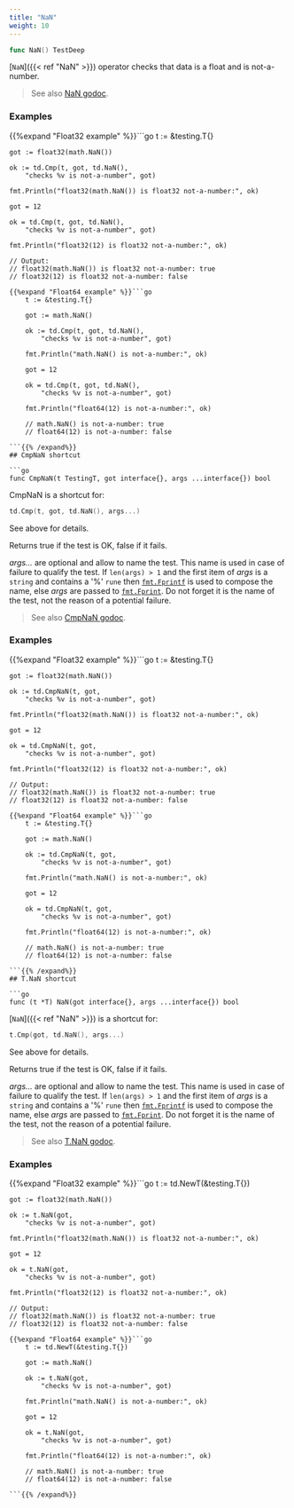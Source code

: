 ```yaml
---
title: "NaN"
weight: 10
---
```


```go
func NaN() TestDeep
```

[`NaN`]({{< ref "NaN" >}}) operator checks that data is a float and is not-a-number.


> See also [<i class='fas fa-book'></i> NaN godoc](https://godoc.org/github.com/maxatome/go-testdeep/td#NaN).

### Examples

{{%expand "Float32 example" %}}```go
	t := &testing.T{}

	got := float32(math.NaN())

	ok := td.Cmp(t, got, td.NaN(),
		"checks %v is not-a-number", got)

	fmt.Println("float32(math.NaN()) is float32 not-a-number:", ok)

	got = 12

	ok = td.Cmp(t, got, td.NaN(),
		"checks %v is not-a-number", got)

	fmt.Println("float32(12) is float32 not-a-number:", ok)

	// Output:
	// float32(math.NaN()) is float32 not-a-number: true
	// float32(12) is float32 not-a-number: false

```{{% /expand%}}
{{%expand "Float64 example" %}}```go
	t := &testing.T{}

	got := math.NaN()

	ok := td.Cmp(t, got, td.NaN(),
		"checks %v is not-a-number", got)

	fmt.Println("math.NaN() is not-a-number:", ok)

	got = 12

	ok = td.Cmp(t, got, td.NaN(),
		"checks %v is not-a-number", got)

	fmt.Println("float64(12) is not-a-number:", ok)

	// math.NaN() is not-a-number: true
	// float64(12) is not-a-number: false

```{{% /expand%}}
## CmpNaN shortcut

```go
func CmpNaN(t TestingT, got interface{}, args ...interface{}) bool
```

CmpNaN is a shortcut for:

```go
td.Cmp(t, got, td.NaN(), args...)
```

See above for details.

Returns true if the test is OK, false if it fails.

*args...* are optional and allow to name the test. This name is
used in case of failure to qualify the test. If `len(args) > 1` and
the first item of *args* is a `string` and contains a '%' `rune` then
[`fmt.Fprintf`](https://golang.org/pkg/fmt/#Fprintf) is used to compose the name, else *args* are passed to
[`fmt.Fprint`](https://golang.org/pkg/fmt/#Fprint). Do not forget it is the name of the test, not the
reason of a potential failure.


> See also [<i class='fas fa-book'></i> CmpNaN godoc](https://godoc.org/github.com/maxatome/go-testdeep/td#CmpNaN).

### Examples

{{%expand "Float32 example" %}}```go
	t := &testing.T{}

	got := float32(math.NaN())

	ok := td.CmpNaN(t, got,
		"checks %v is not-a-number", got)

	fmt.Println("float32(math.NaN()) is float32 not-a-number:", ok)

	got = 12

	ok = td.CmpNaN(t, got,
		"checks %v is not-a-number", got)

	fmt.Println("float32(12) is float32 not-a-number:", ok)

	// Output:
	// float32(math.NaN()) is float32 not-a-number: true
	// float32(12) is float32 not-a-number: false

```{{% /expand%}}
{{%expand "Float64 example" %}}```go
	t := &testing.T{}

	got := math.NaN()

	ok := td.CmpNaN(t, got,
		"checks %v is not-a-number", got)

	fmt.Println("math.NaN() is not-a-number:", ok)

	got = 12

	ok = td.CmpNaN(t, got,
		"checks %v is not-a-number", got)

	fmt.Println("float64(12) is not-a-number:", ok)

	// math.NaN() is not-a-number: true
	// float64(12) is not-a-number: false

```{{% /expand%}}
## T.NaN shortcut

```go
func (t *T) NaN(got interface{}, args ...interface{}) bool
```

[`NaN`]({{< ref "NaN" >}}) is a shortcut for:

```go
t.Cmp(got, td.NaN(), args...)
```

See above for details.

Returns true if the test is OK, false if it fails.

*args...* are optional and allow to name the test. This name is
used in case of failure to qualify the test. If `len(args) > 1` and
the first item of *args* is a `string` and contains a '%' `rune` then
[`fmt.Fprintf`](https://golang.org/pkg/fmt/#Fprintf) is used to compose the name, else *args* are passed to
[`fmt.Fprint`](https://golang.org/pkg/fmt/#Fprint). Do not forget it is the name of the test, not the
reason of a potential failure.


> See also [<i class='fas fa-book'></i> T.NaN godoc](https://godoc.org/github.com/maxatome/go-testdeep/td#T.NaN).

### Examples

{{%expand "Float32 example" %}}```go
	t := td.NewT(&testing.T{})

	got := float32(math.NaN())

	ok := t.NaN(got,
		"checks %v is not-a-number", got)

	fmt.Println("float32(math.NaN()) is float32 not-a-number:", ok)

	got = 12

	ok = t.NaN(got,
		"checks %v is not-a-number", got)

	fmt.Println("float32(12) is float32 not-a-number:", ok)

	// Output:
	// float32(math.NaN()) is float32 not-a-number: true
	// float32(12) is float32 not-a-number: false

```{{% /expand%}}
{{%expand "Float64 example" %}}```go
	t := td.NewT(&testing.T{})

	got := math.NaN()

	ok := t.NaN(got,
		"checks %v is not-a-number", got)

	fmt.Println("math.NaN() is not-a-number:", ok)

	got = 12

	ok = t.NaN(got,
		"checks %v is not-a-number", got)

	fmt.Println("float64(12) is not-a-number:", ok)

	// math.NaN() is not-a-number: true
	// float64(12) is not-a-number: false

```{{% /expand%}}
